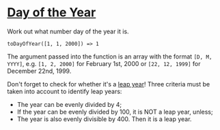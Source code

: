 # [Day of the Year](https://www.codewars.com/kata/day-of-the-year "https://www.codewars.com/kata/5a1ebe0d46d843454100004c")

Work out what number day of the year it is.

```
toDayOfYear([1, 1, 2000]) => 1
```

The argument passed into the function is an array with the format `[D, M, YYYY]`,
e.g. `[1, 2, 2000]` for February 1st, 2000 or `[22, 12, 1999]` for December 22nd, 1999.

Don't forget to check for whether it's a [leap year](https://en.wikipedia.org/wiki/Leap_year)! Three
criteria must be taken into account to identify leap years:

- The year can be evenly divided by 4;
- If the year can be evenly divided by 100, it is NOT a leap year, unless;
- The year is also evenly divisible by 400. Then it is a leap year.